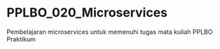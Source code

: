 # PPLBO_020_Microservices
Pembelajaran microservices untuk memenuhi tugas mata kuliah PPLBO Praktikum
